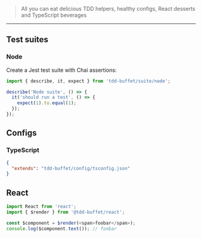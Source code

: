 > All you can eat delicious TDD helpers, healthy configs, React desserts and TypeScript beverages

----

## Test suites

### Node

Create a Jest test suite with Chai assertions:

```typescript
import { describe, it, expect } from 'tdd-buffet/suite/node';

describe('Node suite', () => {
  it('should run a test', () => {
    expect(1).to.equal(1); 
  });
});
```


## Configs

### TypeScript

```json
{
  "extends": "tdd-buffet/config/tsconfig.json"
}
```


## React

```typescript jsx
import React from 'react';
import { $render } from '@tdd-buffet/react';

const $component = $render(<span>foobar</span>);
console.log($component.text()); // foobar
```
